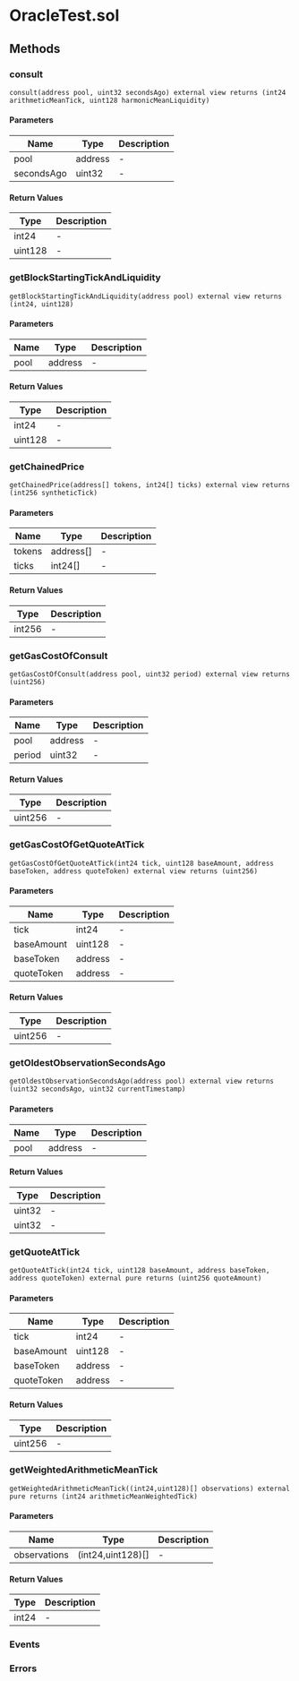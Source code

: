 
# OracleTest.sol

## Methods
### consult
```solidity
consult(address pool, uint32 secondsAgo) external view returns (int24 arithmeticMeanTick, uint128 harmonicMeanLiquidity)
```
#### Parameters

| Name | Type | Description |
|---|---|---|
| pool | address | - |
| secondsAgo | uint32 | - |

#### Return Values

| Type | Description |
|---|---|
int24 | - |
uint128 | - |

### getBlockStartingTickAndLiquidity
```solidity
getBlockStartingTickAndLiquidity(address pool) external view returns (int24, uint128)
```
#### Parameters

| Name | Type | Description |
|---|---|---|
| pool | address | - |

#### Return Values

| Type | Description |
|---|---|
int24 | - |
uint128 | - |

### getChainedPrice
```solidity
getChainedPrice(address[] tokens, int24[] ticks) external view returns (int256 syntheticTick)
```
#### Parameters

| Name | Type | Description |
|---|---|---|
| tokens | address[] | - |
| ticks | int24[] | - |

#### Return Values

| Type | Description |
|---|---|
int256 | - |

### getGasCostOfConsult
```solidity
getGasCostOfConsult(address pool, uint32 period) external view returns (uint256)
```
#### Parameters

| Name | Type | Description |
|---|---|---|
| pool | address | - |
| period | uint32 | - |

#### Return Values

| Type | Description |
|---|---|
uint256 | - |

### getGasCostOfGetQuoteAtTick
```solidity
getGasCostOfGetQuoteAtTick(int24 tick, uint128 baseAmount, address baseToken, address quoteToken) external view returns (uint256)
```
#### Parameters

| Name | Type | Description |
|---|---|---|
| tick | int24 | - |
| baseAmount | uint128 | - |
| baseToken | address | - |
| quoteToken | address | - |

#### Return Values

| Type | Description |
|---|---|
uint256 | - |

### getOldestObservationSecondsAgo
```solidity
getOldestObservationSecondsAgo(address pool) external view returns (uint32 secondsAgo, uint32 currentTimestamp)
```
#### Parameters

| Name | Type | Description |
|---|---|---|
| pool | address | - |

#### Return Values

| Type | Description |
|---|---|
uint32 | - |
uint32 | - |

### getQuoteAtTick
```solidity
getQuoteAtTick(int24 tick, uint128 baseAmount, address baseToken, address quoteToken) external pure returns (uint256 quoteAmount)
```
#### Parameters

| Name | Type | Description |
|---|---|---|
| tick | int24 | - |
| baseAmount | uint128 | - |
| baseToken | address | - |
| quoteToken | address | - |

#### Return Values

| Type | Description |
|---|---|
uint256 | - |

### getWeightedArithmeticMeanTick
```solidity
getWeightedArithmeticMeanTick((int24,uint128)[] observations) external pure returns (int24 arithmeticMeanWeightedTick)
```
#### Parameters

| Name | Type | Description |
|---|---|---|
| observations | (int24,uint128)[] | - |

#### Return Values

| Type | Description |
|---|---|
int24 | - |


### Events

### Errors

